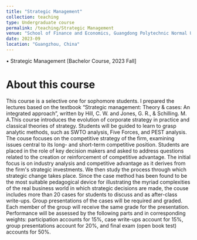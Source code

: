 ```yaml
---
title: "Strategic Management"
collection: teaching
type: Undergraduate course
permalink: /teaching/Strategic Management
venue: "School of Finance and Economics, Guangdong Polytechnic Normal University"
date: 2023-09
location: "Guangzhou, China"
---
```

•	Strategic Management [Bachelor Course, 2023 Fall]

About this course
======
This course is a selective one for sophomore students. I prepared the lectures based on the textbook “Strategic management: Theory & cases: An integrated approach”, written by Hill, C. W. and Jones, G. R., & Schilling. M. A.This course introduces the evolution of corporate strategy in practice and classical theories of strategy. Students will be guided to learn to grasp analytic methods, such as SWTO analysis, Five Forces, and PEST analysis. The couse focuses on the competitive strategy of the firm, examining issues central to its long- and short-term competitive position. Students are placed in the role of key decision makers and asked to address questions related to the creation or reinforcement of competitive advantage.  The initial focus is on industry analysis and competitive advantage as it derives from the firm's strategic investments. We then study the process through which strategic change takes place. Since the case method has been found to be the most suitable pedagogical device for illustrating the myriad complexities of the real business world in which strategic decisions are made, the couse includes more than 20 cases for students to discuss and as after-class write-ups. Group presentations of the cases will be required and graded. Each member of the group will receive the same grade for the presentation. Performance will be assessed by the following parts and in corresponding weights: participation accounts for 15%, case write-ups account for 15%, group presentations account for 20%, and final exam (open book test) accounts for 50%.

